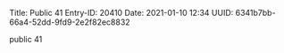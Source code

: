 Title: Public 41
Entry-ID: 20410
Date: 2021-01-10 12:34
UUID: 6341b7bb-66a4-52dd-9fd9-2e2f82ec8832

public 41
